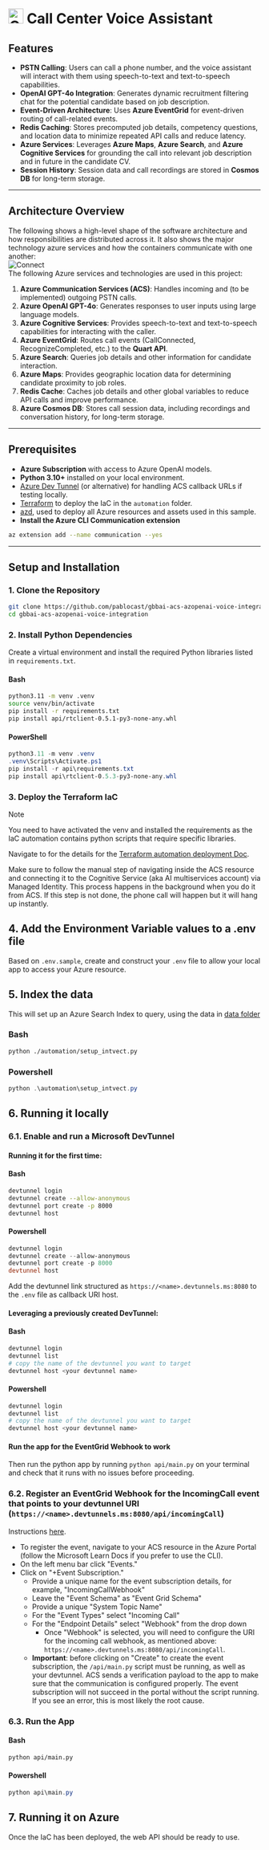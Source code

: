 # <img src="./utils/media/azure_logo.png" alt="Call Center Voice Assistant" style="width:30px;height:30px;"/> Call Center Voice Assistant 

## Features
- **PSTN Calling**: Users can call a phone number, and the voice assistant will interact with them using speech-to-text and text-to-speech capabilities.
- **OpenAI GPT-4o Integration**: Generates dynamic recruitment filtering chat for the potential candidate based on job description.
- **Event-Driven Architecture**: Uses **Azure EventGrid** for event-driven routing of call-related events.
- **Redis Caching**: Stores precomputed job details, competency questions, and location data to minimize repeated API calls and reduce latency.
- **Azure Services**: Leverages **Azure Maps**, **Azure Search**, and **Azure Cognitive Services** for grounding the call into relevant job description and in future in the candidate CV. 
- **Session History**: Session data and call recordings are stored in **Cosmos DB** for long-term storage.
---

## Architecture Overview
The following shows a high-level shape of the software architecture and how responsibilities are distributed across it. It also shows the major technology azure services and how the containers communicate with one another:
<br>
![Connect](./utils/media/repo_call_automation.png)
<br>
The following Azure services and technologies are used in this project:

1. **Azure Communication Services (ACS)**: Handles incoming and (to be implemented) outgoing PSTN calls.
2. **Azure OpenAI GPT-4o**: Generates responses to user inputs using large language models.
3. **Azure Cognitive Services**: Provides speech-to-text and text-to-speech capabilities for interacting with the caller.
4. **Azure EventGrid**: Routes call events (CallConnected, RecognizeCompleted, etc.) to the **Quart API**.
5. **Azure Search**: Queries job details and other information for candidate interaction.
6. **Azure Maps**: Provides geographic location data for determining candidate proximity to job roles.
7. **Redis Cache**: Caches job details and other global variables to reduce API calls and improve performance.
8. **Azure Cosmos DB**: Stores call session data, including recordings and conversation history, for long-term storage.
---

## Prerequisites
- **Azure Subscription** with access to Azure OpenAI models.  
- **Python 3.10+** installed on your local environment.  
- [Azure Dev Tunnel](https://learn.microsoft.com/en-us/azure/developer/dev-tunnels/get-started?tabs=windows) (or alternative) for handling ACS callback URLs if testing locally.  
- [Terraform](https://learn.microsoft.com/pt-br/azure/developer/terraform/get-started-windows-bash) to deploy the IaC in the `automation` folder.
- [azd](https://learn.microsoft.com/azure/developer/azure-developer-cli/install-azd), used to deploy all Azure resources and assets used in this sample.
- **Install the Azure CLI Communication extension**
```bash
az extension add --name communication --yes
```

---

## Setup and Installation
### 1. Clone the Repository
```bash
git clone https://github.com/pablocast/gbbai-acs-azopenai-voice-integration.git
cd gbbai-acs-azopenai-voice-integration
```

### 2. Install Python Dependencies
Create a virtual environment and install the required Python libraries listed in `requirements.txt`.

#### Bash
```bash
python3.11 -m venv .venv
source venv/bin/activate
pip install -r requirements.txt
pip install api/rtclient-0.5.1-py3-none-any.whl
```

#### PowerShell
```powershell
python3.11 -m venv .venv
.venv\Scripts\Activate.ps1
pip install -r api\requirements.txt
pip install api\rtclient-0.5.3-py3-none-any.whl
```

### 3. Deploy the Terraform IaC
> [!Note]
> You need to have activated the venv and installed the requirements as the IaC automation contains python scripts that require specific libraries.

Navigate to for the details for the [Terraform automation deployment Doc](automation/README.md).

Make sure to follow the manual step of navigating inside the ACS resource and connecting it to the Cognitive Service (aka AI multiservices account) via Managed Identity. This process happens in the background when you do it from ACS. If this step is not done, the phone call will happen but it will hang up instantly.

## 4. Add the Environment Variable values to a .env file
Based on `.env.sample`, create and construct your `.env` file to allow your local app to access your Azure resource.

## 5. Index the data
This will set up an Azure Search Index to query, using the data in [data folder](./data/)

### Bash
```bash
python ./automation/setup_intvect.py
```

### Powershell
```powershell
python .\automation\setup_intvect.py
```

## 6. Running it locally

### 6.1. Enable and run a Microsoft DevTunnel
#### Running it for the first time:

#### Bash
```bash
devtunnel login
devtunnel create --allow-anonymous
devtunnel port create -p 8000
devtunnel host
```

#### Powershell
```powershell
devtunnel login
devtunnel create --allow-anonymous
devtunnel port create -p 8000
devtunnel host
```

Add the devtunnel link structured as `https://<name>.devtunnels.ms:8080` to the `.env` file as callback URI host.

#### Leveraging a previously created DevTunnel:
#### Bash
```bash
devtunnel login
devtunnel list
# copy the name of the devtunnel you want to target
devtunnel host <your devtunnel name>
```

#### Powershell
```powershell
devtunnel login
devtunnel list
# copy the name of the devtunnel you want to target
devtunnel host <your devtunnel name>
```
#### Run the app for the EventGrid Webhook to work
Then run the python app by running `python api/main.py` on your terminal and check that it runs with no issues before proceeding.

### 6.2. Register an EventGrid Webhook for the IncomingCall event that points to your devtunnel URI (`https://<name>.devtunnels.ms:8080/api/incomingCall`)
Instructions [here](https://learn.microsoft.com/en-us/azure/communication-services/concepts/call-automation/incoming-call-notification).
  - To register the event, navigate to your ACS resource in the Azure Portal (follow the Microsoft Learn Docs if you prefer to use the CLI). 
  - On the left menu bar click "Events."
  - Click on "+Event Subscription."
    - Provide a unique name for the event subscription details, for example, "IncomingCallWebhook"
    - Leave the "Event Schema" as "Event Grid Schema"
    - Provide a unique "System Topic Name"
    - For the "Event Types" select "Incoming Call"
    - For the "Endpoint Details" select "Webhook" from the drop down
      - Once "Webhook" is selected, you will need to configure the URI for the incoming call webhook, as mentioned above: `https://<name>.devtunnels.ms:8080/api/incomingCall`.
    - **Important**: before clicking on "Create" to create the event subscription, the `/api/main.py` script must be running, as well as your devtunnel. ACS sends a verification payload to the app to make sure that the communication is configured properly. The event subscription will not succeed in the portal without the script running. If you see an error, this is most likely the root cause.

### 6.3. Run the App
#### Bash
```bash
python api/main.py
```

#### Powershell
```powershell
python api\main.py
```

## 7. Running it on Azure
Once the IaC has been deployed, the web API should be ready to use.




